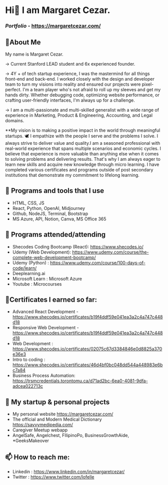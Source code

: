 # Hi👋 I am Margaret Cezar.

### _Portfolio_ - https://margaretcezar.com/

## 🔖About Me 

My name is Margaret Cezar.  

→ Current Stanford LEAD student and 6x experienced founder.

→ 4Y + of tech startup experience, I was the mastermind for all things front-end and back-end. I worked closely with the design and developer team to turn my visions into reality and ensured our projects were pixel-perfect. I'm a team player who's not afraid to roll up my sleeves and get my hands dirty. Whether debugging code, optimizing website performance, or crafting user-friendly interfaces, I'm always up for a challenge.

→ I am a multi-passionate and multi-skilled generalist with a wide range of experience in Marketing, Product & Engineering, Accounting, and Legal domains.

**My  vision is to making a positive impact in the world through meaningful startups. 🕊️
I empathize with the people I serve and the problems I solve. I always strive to deliver value and quality.I am a seasoned professional with real-world experience that spans multiple scenarios and economic cycles. I believe that experience is more valuable than anything else when it comes to solving problems and delivering results. That's why I am always eager to learn new skills and acquire new knowledge through micro learning. I have completed various certificates and programs outside of post secondary institutions that demonstrate my commitment to lifelong learning. 

## 🌱 Programs and tools that I use
* HTML, CSS, JS 
* React, Python, OpenAI, Midjourney
* Github, NodeJS, Terminal, Bootstrap
* MS Azure, API, Notion, Canva, MS Office 365

## 🎒 Programs attended/attending 
* Shecodes Coding Bootcamp (React):  https://www.shecodes.io/
* Udemy (Web Development): https://www.udemy.com/course/the-complete-web-development-bootcamp/
* Udemy (Python) : https://www.udemy.com/course/100-days-of-code/learn/
* Deeplearning.ai
* Microsoft Learn : Microsoft Azure
* Youtube : Microcourses

## 📑Certificates I earned so far:
* Advanced React Development  - https://www.shecodes.io/certificates/b19f4ddf59e041ea3a2c4a747c448d18
* Responsive Web Development  - https://www.shecodes.io/certificates/b19f4ddf59e041ea3a2c4a747c448d18
* Web Development : https://www.shecodes.io/certificates/02075c67d3384846e0d8825a370e36e3
* Intro to coding : https://www.shecodes.io/certificates/46d4bf0bc048dd544a448983e6bc7a84
* Business Process Automation: https://trsmcredentials.torontomu.ca/d71ad2bc-6ea0-4081-9dfa-adcea022713c

## 🔭 My startup & personal projects 
* My personal website
  https://margaretcezar.com/
* The official and Modern Medical Dictionary
  https://savvymedipedia.com/
* Caregiver Meetup webapp
* AngelSafe, Angelchest, FIlipinoPo, BusinessGrowthAide, *GeeksMakeover

## 📫 How to reach me: 

* Linkedin : https://www.linkedin.com/in/margaretcezar/
* Twitter : https://www.twitter.com/lofelle


